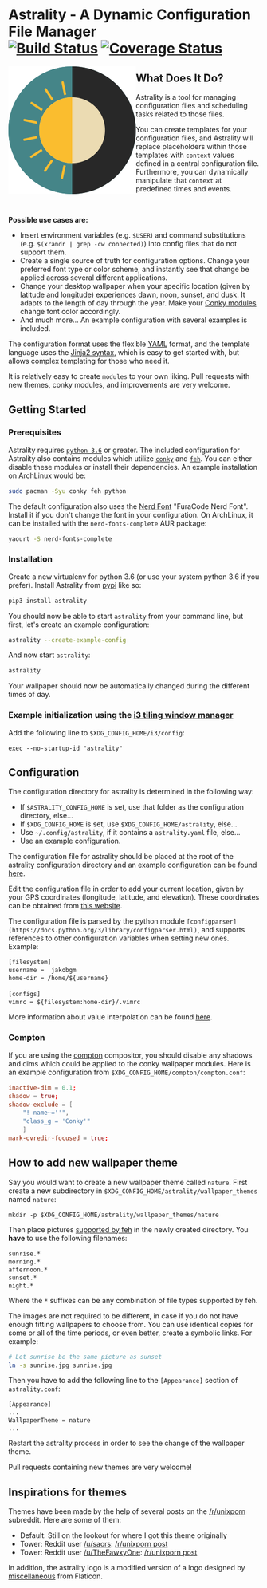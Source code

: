 # Astrality - A Dynamic Configuration File Manager <br/> [![Build Status](https://travis-ci.org/JakobGM/astrality.svg?branch=master)](https://travis-ci.org/JakobGM/astrality) [![Coverage Status](https://coveralls.io/repos/github/JakobGM/astrality/badge.svg?branch=master)](https://coveralls.io/github/JakobGM/astrality?branch=master)

<img align="left" src="docs/astrality_logo.png">

## What Does It Do?
Astrality is a tool for managing configuration files and scheduling tasks related to those files.

You can create templates for your configuration files, and Astrality will replace placeholders within those templates with `context` values defined in a central configuration file. Furthermore, you can dynamically manipulate that `context` at predefined times and events. 

<br/>

**Possible use cases are:**

* Insert environment variables (e.g. `$USER`) and command substitutions (e.g. `$(xrandr | grep -cw connected)`) into config files that do not support them.
* Create a single source of truth for configuration options. Change your preferred font type or color scheme, and instantly see that change be applied across several different applications.
* Change your desktop wallpaper when your specific location (given by latitude and longitude) experiences dawn, noon, sunset, and dusk. It adapts to the length of day through the year. Make your [Conky modules](https://github.com/brndnmtthws/conky) change font color accordingly.
* And much more...  An example configuration with several examples is included.

The configuration format uses the flexible [YAML](http://docs.ansible.com/ansible/latest/YAMLSyntax.html#yaml-basics) format, and the template language uses the [Jinja2 syntax](http://jinja.pocoo.org/docs/2.10/), which is easy to get started with, but allows complex templating for those who need it.

It is relatively easy to create `modules` to your own liking. Pull requests with new themes, conky modules, and improvements are very welcome.

## Getting Started

### Prerequisites
Astrality requires [`python 3.6`](https://www.python.org/downloads/) or greater. The included configuration for Astrality also contains modules which utilize [`conky`](https://wiki.archlinux.org/index.php/Conky) and [`feh`](https://wiki.archlinux.org/index.php/feh). You can either disable these modules or install their dependencies. An example installation on ArchLinux would be:

```bash
sudo pacman -Syu conky feh python
```

The default configuration also uses the [Nerd Font](https://github.com/ryanoasis/nerd-fonts) "FuraCode Nerd Font". Install it if you don't change the font in your configuration. On ArchLinux, it can be installed with the `nerd-fonts-complete` AUR package:

```bash
yaourt -S nerd-fonts-complete
```

### Installation

Create a new virtualenv for python 3.6 (or use your system python 3.6 if you prefer). Install Astrality from [pypi](https://pypi.org/project/astrality/) like so:

```bash
pip3 install astrality
```

You should now be able to start `astrality` from your command line, but first, let's create an example configuration:

```bash
astrality --create-example-config
```

And now start `astrality`:

```bash
astrality
```

Your wallpaper should now be automatically changed during the different times of day.

### Example initialization using the [i3 tiling window manager](https://github.com/i3/i3)
Add the following line to `$XDG_CONFIG_HOME/i3/config`:

```config
exec --no-startup-id "astrality"
```

## Configuration
The configuration directory for astrality is determined in the following way:

* If `$ASTRALITY_CONFIG_HOME` is set, use that folder as the configuration directory, else...
* If `$XDG_CONFIG_HOME` is set, use `$XDG_CONFIG_HOME/astrality`, else...
* Use `~/.config/astrality`, if it contains a `astrality.yaml` file, else...
* Use an example configuration.

The configuration file for astrality should be placed at the root of the astrality configuration directory and an example configuration can be found [here](https://github.com/JakobGM/astrality/blob/master/astrality.conf.example).

Edit the configuration file in order to add your current location, given by your GPS coordinates (longitude, latitude, and elevation). These coordinates can be obtained from [this website](https://www.latlong.net/).

The configuration file is parsed by the python module `[configparser](https://docs.python.org/3/library/configparser.html)`, and supports references to other configuration variables when setting new ones. Example:

```dosini
[filesystem]
username =  jakobgm
home-dir = /home/${username}

[configs]
vimrc = ${filesystem:home-dir}/.vimrc
```

More information about value interpolation can be found [here](https://docs.python.org/3/library/configparser.html#interpolation-of-values).

### Compton
If you are using the [compton](https://github.com/chjj/compton) compositor, you should disable any shadows and dims which could be applied to the conky wallpaper modules. Here is an example configuration from `$XDG_CONFIG_HOME/compton/compton.conf`:

```conf
inactive-dim = 0.1;
shadow = true;
shadow-exclude = [
    "! name~=''",
    "class_g = 'Conky'"
    ]
mark-ovredir-focused = true;
```

## How to add new wallpaper theme
Say you would want to create a new wallpaper theme called `nature`. First create a new subdirectory in `$XDG_CONFIG_HOME/astrality/wallpaper_themes` named `nature`:

```
mkdir -p $XDG_CONFIG_HOME/astrality/wallpaper_themes/nature
```

Then place pictures [supported by feh](http://search.cpan.org/~kryde/Image-Base-Imlib2-1/lib/Image/Base/Imlib2.pm#DESCRIPTION) in the newly created directory. You **have** to use the following filenames:

```
sunrise.*
morning.*
afternoon.*
sunset.*
night.*
```

Where the `*` suffixes can be any combination of file types supported by feh.

The images are not required to be different, in case if you do not have enough fitting wallpapers to choose from. You can use identical copies for some or all of the time periods, or even better, create a symbolic links. For example:

```bash
# Let sunrise be the same picture as sunset
ln -s sunrise.jpg sunrise.jpg
```

Then you have to add the following line to the `[Appearance]` section of `astrality.conf`:

```dosini
[Appearance]
...
WallpaperTheme = nature
...
```

Restart the astrality process in order to see the change of the wallpaper theme.

Pull requests containing new themes are very welcome!

## Inspirations for themes
Themes have been made by the help of several posts on the [/r/unixporn](https://reddit.com/r/unixporn) subreddit. Here are some of them:

* Default: Still on the lookout for where I got this theme originally
* Tower: Reddit user [/u/saors](https://reddit.com/u/soars): [/r/unixporn post](https://www.reddit.com/r/Rainmeter/comments/49phkc/firewatch_chrono_first_theme_includes_parallax/?st=jcktppsn&sh=792fe302)
* Tower: Reddit user [/u/TheFawxyOne](https://reddit.com/u/soars): [/r/unixporn post](https://www.reddit.com/r/Rainmeter/comments/49fpwz/ocupdate_firewatch_parallax_theme_v150_read/?st=jcktryl8&sh=4022418b)

In addition, the astrality logo is a modified version of a logo designed by [miscellaneous](https://www.shareicon.net/author/miscellaneous) from Flaticon.
